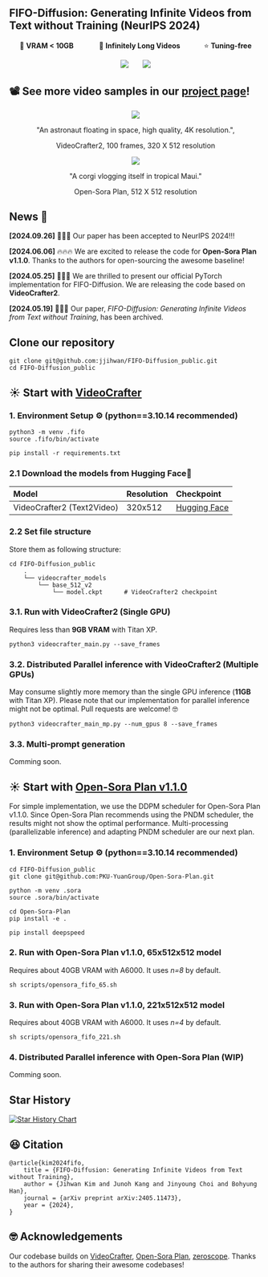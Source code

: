 ## FIFO-Diffusion: Generating Infinite Videos from Text without Training (NeurIPS 2024)
<div align="center">

<p>
💾 <b> VRAM < 10GB </b> &nbsp;&nbsp;&nbsp;&nbsp;&nbsp;&nbsp;&nbsp;&nbsp;&nbsp;&nbsp;&nbsp;
🚀 <b> Infinitely Long Videos</b> &nbsp;&nbsp;&nbsp;&nbsp;&nbsp;&nbsp;&nbsp;&nbsp;&nbsp;&nbsp;
⭐️ <b> Tuning-free</b>
</p>

<a href="https://arxiv.org/abs/2405.11473"><img src='https://img.shields.io/badge/arXiv-red'></a> &nbsp;&nbsp;&nbsp;&nbsp;&nbsp;
<a href="https://jjihwan.github.io/projects/FIFO-Diffusion"><img src='https://img.shields.io/badge/Project-Page-Green'></a>

</div>

## 📽️ See more video samples in our <a href="https://jjihwan.github.io/projects/FIFO-Diffusion"> project page</a>!
<div align="center">

<img src="https://github.com/jjihwan/FIFO-Diffusion_public/assets/63445348/aafafa52-5ddf-4093-9d29-681fe469e447">

"An astronaut floating in space, high quality, 4K resolution.", 

VideoCrafter2, 100 frames, 320 X 512 resolution

<img src="assets/opensora_fifo.gif">

"A corgi vlogging itself in tropical Maui."

Open-Sora Plan, 512 X 512 resolution


</div>


## News 📰
**[2024.09.26]** 👏👏👏 Our paper has been accepted to NeurIPS 2024!!!

**[2024.06.06]** 🔥🔥🔥 We are excited to release the code for **Open-Sora Plan v1.1.0**. Thanks to the authors for open-sourcing the awesome baseline!

**[2024.05.25]** 🥳🥳🥳 We are thrilled to present our official PyTorch implementation for FIFO-Diffusion. We are releasing the code based on **VideoCrafter2**.

**[2024.05.19]** 🚀🚀🚀 Our paper, *FIFO-Diffusion: Generating Infinite Videos from Text without Training*, has been archived.

## Clone our repository
```
git clone git@github.com:jjihwan/FIFO-Diffusion_public.git
cd FIFO-Diffusion_public
```

## ☀️ Start with <a href="https://github.com/AILab-CVC/VideoCrafter">VideoCrafter</a>

### 1. Environment Setup ⚙️ (python==3.10.14 recommended)
```
python3 -m venv .fifo
source .fifo/bin/activate

pip install -r requirements.txt
```

### 2.1 Download the models from Hugging Face🤗
|Model|Resolution|Checkpoint
|:----|:---------|:---------
|VideoCrafter2 (Text2Video)|320x512|[Hugging Face](https://huggingface.co/VideoCrafter/VideoCrafter2/blob/main/model.ckpt)

### 2.2 Set file structure
Store them as following structure:
```
cd FIFO-Diffusion_public
    .
    └── videocrafter_models
        └── base_512_v2
            └── model.ckpt      # VideoCrafter2 checkpoint
```

### 3.1. Run with VideoCrafter2 (Single GPU)
Requires less than **9GB VRAM** with Titan XP.
```
python3 videocrafter_main.py --save_frames
```

### 3.2. Distributed Parallel inference with VideoCrafter2 (Multiple GPUs)
May consume slightly more memory than the single GPU inference (**11GB** with Titan XP).
Please note that our implementation for parallel inference might not be optimal.
Pull requests are welcome! 🤓

```
python3 videocrafter_main_mp.py --num_gpus 8 --save_frames
```

### 3.3. Multi-prompt generation
Comming soon.

## ☀️ Start with <a href="https://github.com/PKU-YuanGroup/Open-Sora-Plan">Open-Sora Plan v1.1.0</a>
For simple implementation, we use the DDPM scheduler for Open-Sora Plan v1.1.0.
Since Open-Sora Plan recommends using the PNDM scheduler, the results might not show the optimal performance.
Multi-processing (parallelizable inference) and adapting PNDM scheduler are our next plan.

### 1. Environment Setup ⚙️ (python==3.10.14 recommended)
```
cd FIFO-Diffusion_public
git clone git@github.com:PKU-YuanGroup/Open-Sora-Plan.git

python -m venv .sora
source .sora/bin/activate

cd Open-Sora-Plan
pip install -e .

pip install deepspeed
```

### 2. Run with Open-Sora Plan v1.1.0, 65x512x512 model
Requires about 40GB VRAM with A6000.
It uses *n=8* by default.
```
sh scripts/opensora_fifo_65.sh
```

### 3. Run with Open-Sora Plan v1.1.0, 221x512x512 model
Requires about 40GB VRAM with A6000.
It uses *n=4* by default.
```
sh scripts/opensora_fifo_221.sh
```

### 4. Distributed Parallel inference with Open-Sora Plan (WIP)
Comming soon.


## Star History

[![Star History Chart](https://api.star-history.com/svg?repos=jjihwan/FIFO-Diffusion_public&type=Date)](https://star-history.com/#jjihwan/FIFO-Diffusion_public&Date)

## 😆 Citation
```
@article{kim2024fifo,
	title = {FIFO-Diffusion: Generating Infinite Videos from Text without Training},
	author = {Jihwan Kim and Junoh Kang and Jinyoung Choi and Bohyung Han},
	journal = {arXiv preprint arXiv:2405.11473},
	year = {2024},
}
```


## 🤓 Acknowledgements
Our codebase builds on [VideoCrafter](https://github.com/AILab-CVC/VideoCrafter), [Open-Sora Plan](https://github.com/PKU-YuanGroup/Open-Sora-Plan), [zeroscope](https://huggingface.co/cerspense/zeroscope_v2_576w). 
Thanks to the authors for sharing their awesome codebases!
